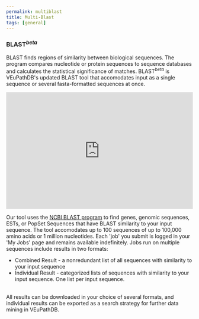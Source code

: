 ```yaml
---
permalink: multiblast
title: Multi-Blast
tags: [general]
---
```


<!-- no need for a title in this page -->

<div class="static-content">
<!-- use h3 for headings -->

<h3>BLAST<sup><i>beta</i></sup></h3>

<p>BLAST finds regions of similarity between biological sequences. The program compares nucleotide or protein sequences to sequence databases and calculates the statistical significance of matches.  BLAST<sup><i>beta</i></sup> is VEuPathDB's updated BLAST tool that accomodates input as a single sequence or several fasta-formatted sequences at once.  </p>

<div style="display: flex; justify-content: center; align-items: center">  
     <iframe width="560" height="315" src="https://www.youtube.com/embed/mEjt8FhC-W8" frameborder="0" allow="accelerometer; autoplay; clipboard-write; encrypted-media; gyroscope; picture-in-picture" allowfullscreen></iframe>
   </div>

<p>Our tool uses the <a href="https://blast.ncbi.nlm.nih.gov/Blast.cgi" target="_blank">NCBI BLAST program</a> to find genes, genomic sequences, ESTs, or PopSet Sequences that have BLAST similarity to your input sequence. The tool accomodates up to 100 sequences of up to 100,000 amino acids or 1 million nucleotides. Each 'job' you submit is logged in your 'My Jobs' page and remains available indefinitely. Jobs run on multiple sequences include results in two formats:
<br>
<ul>
    <li>Combined Result - a nonredundant list of all sequences with similarity to your input sequence</li>
    <li>Individual Result - categorized lists of sequences with similarity to your input sequence.  One list per input sequence.  </li>
</ul>
<br>
All results can be downloaded in your choice of several formats, and individual results can be exported as a search strategy for further data mining in VEuPathDB.
</p>




</div>
